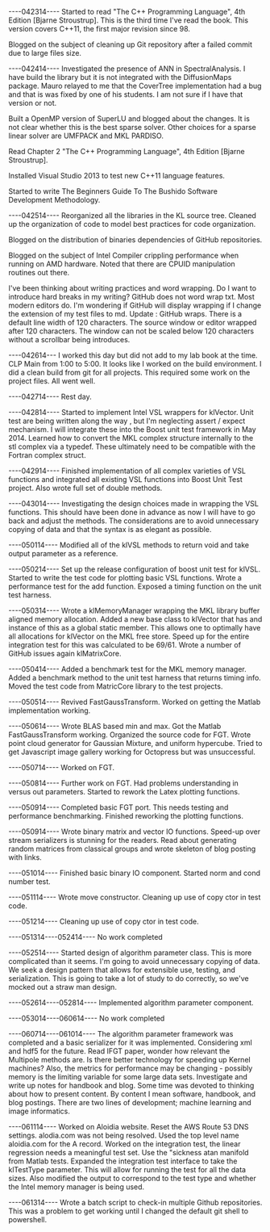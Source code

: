 ----042314----
Started to read "The C++ Programming Language", 4th Edition [Bjarne Stroustrup].  This is the third time I've read the book.  This version covers C++11, the first major revision since 98.

Blogged on the subject of cleaning up Git repository after a failed commit due to large files size. 

----042414----
Investigated the presence of ANN in SpectralAnalysis.  I have build the library but it is not integrated with the DiffusionMaps package. Mauro relayed to me that the CoverTree implementation had a bug and that is was fixed by one of his students. I am not sure if I have that version or not. 

Built a OpenMP version of SuperLU and blogged about the changes. It is not clear whether this is the best sparse solver. Other choices for a sparse linear solver are UMFPACK and MKL PARDISO. 

Read Chapter 2 "The C++ Programming Language", 4th Edition [Bjarne Stroustrup]. 

Installed Visual Studio 2013 to test new C++11 language features.

Started to write The Beginners Guide To The Bushido Software Development Methodology. 

----042514----
Reorganized all the libraries in the KL source tree.  Cleaned up the organization of code to model best practices for code organization. 

Blogged on the distribution of binaries dependencies of GitHub repositories.  

Blogged on the subject of Intel Compiler crippling performance when running on AMD hardware.  Noted that there are CPUID manipulation routines out there.

I've been thinking about writing practices and word wrapping. Do I want to introduce hard breaks in my writing? GitHub does not word wrap txt. Most modern editors do.  I'm wondering if GitHub will display wrapping if I change the extension of my test files to md.  Update : GitHub wraps.  There is a default line width of 120 characters. The source window or editor wrapped after 120 characters. The window can not be scaled below 120 characters without a scrollbar being introduces.   

----042614---
I worked this day but did not add to my lab book at the time.  CLP Main from 1:00 to 5:00.  It looks like I worked on the build environment.  I did a clean build from git for all projects.  This required some work on the project files. All went well.

----042714----
Rest day.

----042814----
Started to implement Intel VSL wrappers for klVector.  Unit test are being written along the way , but I'm neglecting assert / expect mechanism.  I will integrate these into the Boost unit test framework in May 2014.  Learned how to convert the MKL complex structure internally to the stl complex<double> via a typedef.  These ultimately need to be compatible with the Fortran complex struct.     

----042914----
Finished implementation of all complex<double> varieties of VSL functions and integrated all existing VSL functions into Boost Unit Test project. Also wrote full set of double methods.  

----043014----
Investigating the design choices made in wrapping the VSL functions.  This should have been done in advance as now I will have to go back and adjust the methods.  The considerations are to avoid unnecessary copying of data and that the syntax is as elegant as possible. 

----050114----
Modified all of the klVSL methods to return void and take output parameter as a reference.  

----050214----
Set up the release configuration of boost unit test for klVSL. Started to write the test code for plotting basic VSL functions.  Wrote a performance test for the add function.  Exposed a timing function on the unit test harness. 

----050314----
Wrote a klMemoryManager wrapping the MKL library buffer aligned memory allocation. Added a new base class to klVector that has and instance of this as a global static member. This allows one to optimally have all allocations for klVector on the MKL free store. Speed up for the entire integration test for this was calculated to be 69/61. Wrote a number of GitHub issues again klMatrixCore.

----050414----
Added a benchmark test for the MKL memory manager. Added a benchmark method to the unit test harness that returns timing info.  Moved the test code from MatricCore library to the test projects.  

----050514----
Revived FastGaussTransform.  Worked on getting the Matlab implementation working. 

----050614----
Wrote BLAS based min and max.  Got the Matlab FastGaussTransform working. Organized the source code for FGT.  Wrote point cloud generator for Gaussian Mixture, and uniform hypercube. Tried to get Javascript image gallery working for Octopress but was unsuccessful. 

----050714----
Worked on FGT.  

----050814----
Further work on FGT.  Had problems understanding in versus out parameters.  Started to rework the Latex plotting functions.

----050914----
Completed basic FGT port.  This needs testing and performance benchmarking. Finished reworking the plotting functions. 

----050914----
Wrote binary matrix and vector IO functions.  Speed-up over stream serializers is stunning for the readers. Read about generating random matrices from classical groups and wrote skeleton of blog posting with links.

----051014----
Finished basic binary IO component. Started norm and cond number test.

----051114----
Wrote move constructor.  Cleaning up use of copy ctor in test code. 

----051214----
Cleaning up use of copy ctor in test code. 

----051314----052414----
No work completed

----052514----
Started design of algorithm parameter class.  This is more complicated than it seems.  I'm going to avoid unnecessary copying of data.  We seek a design pattern that allows for extensible use, testing, and serialization. This is going to take a lot of study to do correctly, so we've mocked out a straw man design.

----052614----052814----
Implemented algorithm parameter component.

----053014----060614----
No work completed

----060714----061014----
The algorithm parameter framework was completed and a basic serializer for it was implemented. Considering xml and hdf5 for the future. Read IFGT paper, wonder how relevant the Multipole methods are.  Is there better technology for speeding up Kernel machines?  Also, the metrics for performance may be changing - possibly memory is the limiting variable for some large data sets. Investigate and write up notes for handbook and blog.  Some time was devoted to thinking about how to present content.  By content I mean software, handbook, and blog postings.  There are two lines of development; machine learning and image informatics.  

----061114----
Worked on Aloidia website.  Reset the AWS Route 53 DNS settings. alodia.com was not being resolved. Used the top level name aloidia.com for the A record.  Worked on the integration test, the linear regression needs a meaningful test set.  Use the "sickness atan manifold from Matlab tests. Expanded the integration test interface to take the klTestType parameter.  This will allow for running the test for all the data sizes. Also modified the output to correspond to the test type and whether the Intel memory manager is being used. 

----061314----
Wrote a batch script to check-in multiple Github repositories.  This was a problem to get working until I changed the default git shell to powershell. 
 



  




